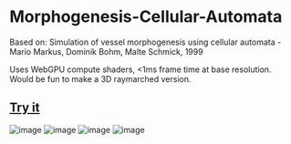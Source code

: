# Morphogenesis-Cellular-Automata
Based on: Simulation of vessel morphogenesis using cellular automata - Mario Markus, Dominik Bohm, Malte Schmick, 1999

Uses WebGPU compute shaders, <1ms frame time at base resolution. Would be fun to make a 3D raymarched version.

## [Try it](https://codepen.io/mootytootyfrooty/pen/OPVxPxp)

![image](https://github.com/user-attachments/assets/ed39406c-4a3a-4649-9145-d33a675cc640)
![image](https://github.com/user-attachments/assets/5137fa3f-4761-4865-85a9-a7629c3bb4fb)
![image](https://github.com/user-attachments/assets/d831beea-06e2-42c1-93d8-f8e5df4bf558)
![image](https://github.com/user-attachments/assets/df41e193-1307-43c9-ad2c-196c7162748f)

